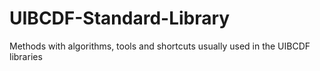 # UIBCDF-Standard-Library
Methods with algorithms, tools and shortcuts usually used in the UIBCDF libraries
